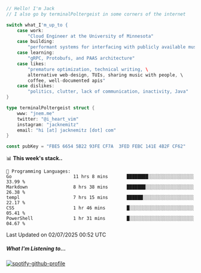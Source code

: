 ```go
// Hello! I'm Jack
// I also go by terminalPoltergeist in some corners of the internet

switch what_I'm_up_to {
    case work:
        "Cloud Engineer at the University of Minnesota"
    case building:
        "performant systems for interfacing with publicly available music datasets"
    case learning:
        "gRPC, Protobufs, and PAAS architecture"
    case likes:
        "premature optimization, technical writing, \
        alternative web-design, TUIs, sharing music with people, \
        coffee, well-documented apis"
    case dislikes:
        "politics, clutter, lack of communication, inactivity, Java"
}

type terminalPoltergeist struct {
    www: "jnem.me"
    twitter: "@i_heart_vim"
    instagram: "jacknemitz"
    email: "hi [at] jacknemitz [dot] com"
}

const pubKey = "FBE5 6654 5B22 93FE CF7A  3FED FEBC 141E 4B2F CF62"
```

<!--START_SECTION:waka-->
📊 **This week's stack..** 

```text
💬 Programming Languages: 
Go                       11 hrs 8 mins       ████████░░░░░░░░░░░░░░░░░   33.99 % 
Markdown                 8 hrs 38 mins       ███████░░░░░░░░░░░░░░░░░░   26.38 % 
templ                    7 hrs 15 mins       ██████░░░░░░░░░░░░░░░░░░░   22.17 % 
CSS                      1 hr 46 mins        █░░░░░░░░░░░░░░░░░░░░░░░░   05.41 % 
PowerShell               1 hr 31 mins        █░░░░░░░░░░░░░░░░░░░░░░░░   04.67 % 
```


 Last Updated on 02/07/2025 00:52 UTC
<!--END_SECTION:waka-->

##### What I'm Listening to...

[![spotify-github-profile](https://jnem.me/listening-item?maxAge=2592000)](https://jnem.me/listening)
